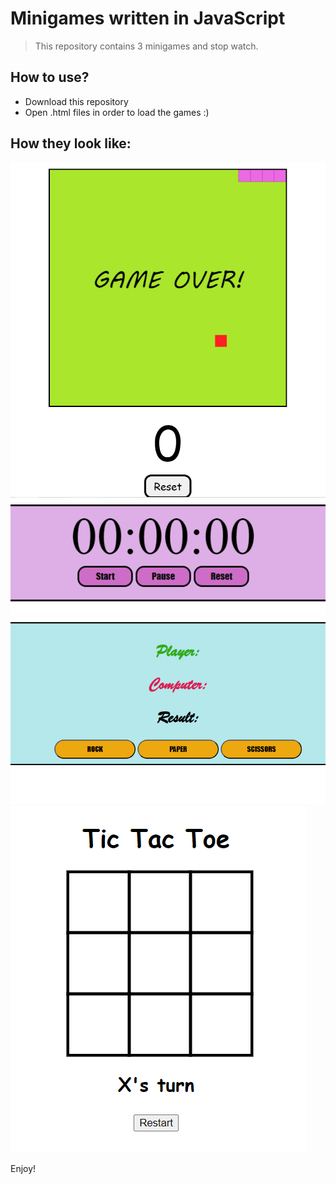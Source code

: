 # Minigames written in JavaScript
>This repository contains 3 minigames and stop watch.

## How to use?
* Download this repository
* Open .html files in order to load the games :)

## How they look like:
![](/screenshots/snake.PNG)
![](/screenshots/stopWatch.PNG)
![](/screenshots/rockPaperScissors.PNG)
![](/screenshots/ticTacToe.PNG)

Enjoy!